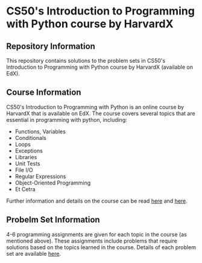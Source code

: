 # CS50's Introduction to Programming with Python course by HarvardX 

## Repository Information
This repository contains solutions to the problem sets in CS50's Introduction to Programming with Python course by HarvardX (available on EdX).

## Course Information
CS50's Introduction to Programming with Python is an online course by HarvardX that is available on EdX. The course covers several topics that are essential in programming with python, including:

  - Functions, Variables
  - Conditionals
  - Loops
  - Exceptions
  - Libraries
  - Unit Tests
  - File I/O
  - Regular Expressions
  - Object-Oriented Programming
  - Et Cetra

Further information and details on the course can be read [here](https://www.edx.org/learn/python/harvard-university-cs50-s-introduction-to-programming-with-python) and [here](https://cs50.harvard.edu/python/2022/).

## Probelm Set Information
4-6 programming assignments are given for each topic in the course (as mentioned above). These assignments include problems that require solutions based on the topics learned in the course. Details of each problem set are available [here](https://cs50.harvard.edu/python/2022/psets/).

